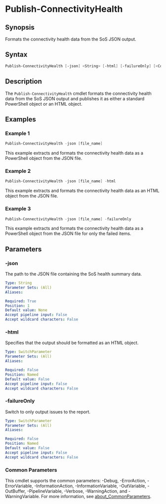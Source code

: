 # Publish-ConnectivityHealth

## Synopsis

Formats the connectivity health data from the SoS JSON output.

## Syntax

```powershell
Publish-ConnectivityHealth [-json] <String> [-html] [-failureOnly] [<CommonParameters>]
```

## Description

The `Publish-ConnectivityHealth` cmdlet formats the connectivity health data from the SoS JSON output and publishes it as either a standard PowerShell object or an HTML object.

## Examples

### Example 1

```powershell
Publish-ConnectivityHealth -json [file_name]
```

This example extracts and formats the connectivity health data as a PowerShell object from the JSON file.

### Example 2

```powershell
Publish-ConnectivityHealth -json [file_name] -html
```

This example extracts and formats the connectivity health data as an HTML object from the JSON file.

### Example 3

```powershell
Publish-ConnectivityHealth -json [file_name] -failureOnly
```

This example extracts and formats the connectivity health data as a PowerShell object from the JSON file for only the failed items.

## Parameters

### -json

The path to the JSON file containing the SoS health summary data.

```yaml
Type: String
Parameter Sets: (All)
Aliases:

Required: True
Position: 1
Default value: None
Accept pipeline input: False
Accept wildcard characters: False
```

### -html

Specifies that the output should be formatted as an HTML object.

```yaml
Type: SwitchParameter
Parameter Sets: (All)
Aliases:

Required: False
Position: Named
Default value: False
Accept pipeline input: False
Accept wildcard characters: False
```

### -failureOnly

Switch to only output issues to the report.

```yaml
Type: SwitchParameter
Parameter Sets: (All)
Aliases:

Required: False
Position: Named
Default value: False
Accept pipeline input: False
Accept wildcard characters: False
```

### Common Parameters

This cmdlet supports the common parameters: -Debug, -ErrorAction, -ErrorVariable, -InformationAction, -InformationVariable, -OutVariable, -OutBuffer, -PipelineVariable, -Verbose, -WarningAction, and -WarningVariable. For more information, see [about_CommonParameters](http://go.microsoft.com/fwlink/?LinkID=113216).
